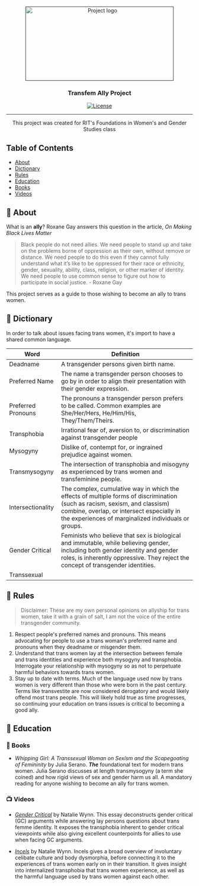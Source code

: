 <p align="center">
  <a href="" rel="noopener">
 <img width=400px height=200px src="https://vectorflags.s3-us-west-2.amazonaws.com/flags/org-trans-square-01.png" alt="Project logo"></a>
</p>

<h3 align="center">Transfem Ally Project</h3>

<div align="center">
  
  [![License](https://img.shields.io/github/license/sapph2c/homelab?style=for-the-badge&logo=gnu&logoColor=white)](/LICENSE)

</div>

---

<p align="center"> This project was created for RIT's Foundations in Women's and Gender Studies class
    <br> 
</p>

## Table of Contents
- [About](#about)
- [Dictionary](#dictionary)
- [Rules](#rules)
- [Education](#education)
- [Books](#books)
- [Videos](#videos)

## :tea: About <a name = "about"></a>

What is an **ally**? Roxane Gay answers this question in the article, *On Making Black Lives Matter*

> Black people do not need allies. We need people to stand up and take on the problems borne of
> oppression as their own, without remove or distance.
> We need people to do this even if they cannot fully understand what it’s like to be oppressed for
> their race or ethnicity, gender, sexuality, ability, class, religion, or other marker of identity.
> We need people to use common sense to figure out how to participate in social justice. - Roxane Gay

This project serves as a guide to those wishing to become an ally to trans women.

## :speech_balloon: Dictionary <a name = "dictionary"></a>

In order to talk about issues facing trans women, it's import to have a shared common language.

| Word    | Definition |
| -------- | ------- |
| Deadname  | A transgender persons given birth name. |
| Preferred Name | The name a transgender person chooses to go by in order to align their presentation with their gender expression. |
| Preferred Pronouns | The pronouns a transgender person prefers to be called. Common examples are She/Her/Hers, He/Him/His, They/Them/Theirs. |
| Transphobia | Irrational fear of, aversion to, or discrimination against transgender people |
| Mysogyny | Dislike of, contempt for, or ingrained prejudice against women. |
| Transmysogyny | The intersection of transphobia and misogyny as experienced by trans women and transfeminine people. |
| Intersectionality | The complex, cumulative way in which the effects of multiple forms of discrimination (such as racism, sexism, and classism) combine, overlap, or intersect especially in the experiences of marginalized individuals or groups. |
| Gender Critical | Feminists who believe that sex is biological and immutable, while believing gender, including both gender identity and gender roles, is inherently oppressive. They reject the concept of transgender identities. |
| Transsexual | 

## :ledger: Rules <a name = "rules"></a>

> Disclaimer: These are my own personal opinions on allyship for trans women, take it with a grain of salt, I am not the voice of the entire transgender community.

1. Respect people's preferred names and pronouns. This means advocating for people to use a trans woman's preferred name and pronouns when they deadname or misgender them.
2. Understand that trans women lay at the intersection between female and trans identities and experience both mysogyny and transphobia. Interrogate your relationship with mysogyny so as not to perpetuate harmful behaviors towards trans women.
3. Stay up to date with terms. Much of the language used now by trans women is very different than those who were born in the past century. Terms like transvestite are now considered derogatory and would likely offend most trans people. This will likely hold true as time progresses, so continuing your education on trans issues is critical to becoming a good ally.

##  :pencil: Education <a name = "education"></a>

### :book: Books <a name = "books"></a>
- *Whipping Girl: A Transsexual Woman on Sexism and the Scapegoating of Femininity* by Julia Serano. ***The*** foundational text for modern trans women. Julia Serano discusses at length transmysogyny (a term she coined) and how rigid views of sex and gender harm us all. A mandatory reading for anyone wishing to become an ally for trans women. 

### :tv: Videos <a name = "videos"></a>
- [*Gender Critical*](https://www.youtube.com/watch?v=1pTPuoGjQsI&t=7s) by Natalie Wynn. This essay deconstructs gender critical (GC) arguments while answering lay persons questions about trans femme identity. It exposes the transphobia inherent to gender critical viewpoints while also giving excellent counterpoints for allies to use when facing GC arguments.

- [*Incels*](https://www.youtube.com/watch?v=fD2briZ6fB0) by Natalie Wynn. Incels gives a broad overview of involuntary celibate culture and body dysmorphia, before connecting it to the experiences of trans women early on in their transition. It gives insight into internalized transphobia that trans women experience, as well as the harmful language used by trans women against each other.
